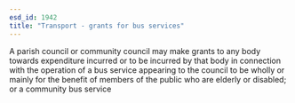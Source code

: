 ```yaml
---
esd_id: 1942
title: "Transport - grants for bus services"
---
```


A parish council or community council may make grants to any body towards expenditure incurred or to be incurred by that body in connection with the operation of a bus service appearing to the council to be wholly or mainly for the benefit of members of the public who are elderly or disabled; or a community bus service 

